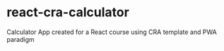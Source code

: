 # react-cra-calculator
Calculator App created for a React course using CRA template and PWA paradigm 
